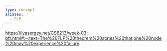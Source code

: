 ```yaml
---
type: concept
aliases:
  - FLP
---
```

https://ilyasergey.net/CS6213/week-03-bft.html#:~:text=The%20FLP%20theorem%20states%20that,one%20node%20may%20experience%20failure.